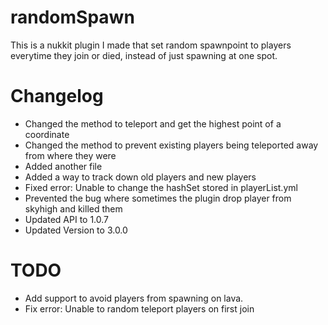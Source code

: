 # randomSpawn
This is a nukkit plugin I made that set random spawnpoint to players everytime they join or died, instead of just spawning at one spot.


# Changelog
- Changed the method to teleport and get the highest point of a coordinate 
- Changed the method to prevent existing players being teleported away from where they were 
- Added another file
- Added a way to track down old players and new players
- Fixed error: Unable to change the hashSet stored in playerList.yml
- Prevented the bug where sometimes the plugin drop player from skyhigh and killed them
- Updated API to 1.0.7
- Updated Version to 3.0.0

# TODO
- Add support to avoid players from spawning on lava.
- Fix error: Unable to random teleport players on first join





